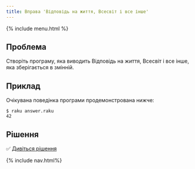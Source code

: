 ```yaml
---
title: Вправа 'Відповідь на життя, Всесвіт і все інше'
---
```


{% include menu.html %}

## Проблема

Створіть програму, яка виводить Відповідь на життя, Всесвіт і все інше, яка зберігається в змінній.

## Приклад

Очікувана поведінка програми продемонстрована нижче:

```console
$ raku answer.raku
42
```

## Рішення

✅ [Дивіться рішення](solution)

{% include nav.html%}